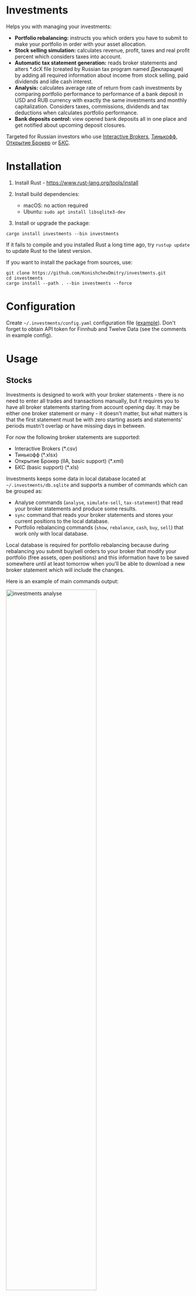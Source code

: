 # Investments

Helps you with managing your investments:
* **Portfolio rebalancing:** instructs you which orders you have to submit to make your portfolio in order with your
  asset allocation.
* **Stock selling simulation:** calculates revenue, profit, taxes and real profit percent which considers taxes into
  account.
* **Automatic tax statement generation:** reads broker statements and alters *.dcX file (created by Russian tax program
  named Декларация) by adding all required information about income from stock selling, paid dividends and idle cash
  interest.
* **Analysis:** calculates average rate of return from cash investments by comparing portfolio performance to
  performance of a bank deposit in USD and RUB currency with exactly the same investments and monthly capitalization.
  Considers taxes, commissions, dividends and tax deductions when calculates portfolio performance.
* **Bank deposits control:** view opened bank deposits all in one place and get notified about upcoming deposit closures.

Targeted for Russian investors who use [Interactive Brokers](https://interactivebrokers.com/),
[Тинькофф](https://www.tinkoff.ru/), [Открытие Брокер](https://open-broker.ru/) or [БКС](https://broker.ru/).

# Installation

1. Install Rust - https://www.rust-lang.org/tools/install
2. Install build dependencies:
   * macOS: no action required
   * Ubuntu: `sudo apt install libsqlite3-dev`

3. Install or upgrade the package:
```
cargo install investments --bin investments
```
If it fails to compile and you installed Rust a long time ago, try `rustup update` to update Rust to the latest version.

If you want to install the package from sources, use:
```
git clone https://github.com/KonishchevDmitry/investments.git
cd investments
cargo install --path . --bin investments --force
```

# Configuration

Create `~/.investments/config.yaml` configuration file ([example](config-example.yaml)). Don't forget to obtain API
token for Finnhub and Twelve Data (see the comments in example config).

# Usage

## Stocks

Investments is designed to work with your broker statements - there is no need to enter all trades and transactions
manually, but it requires you to have all broker statements starting from account opening day. It may be either one
broker statement or many - it doesn't matter, but what matters is that the first statement must be with zero starting
assets and statements' periods mustn't overlap or have missing days in between.

For now the following broker statements are supported:
* Interactive Brokers (*.csv)
* Тинькофф (*.xlsx)
* Открытие Брокер (IIA, basic support) (*.xml)
* БКС (basic support) (*.xls)

Investments keeps some data in local database located at `~/.investments/db.sqlite` and supports a number of commands
which can be grouped as:
* Analyse commands (`analyse`, `simulate-sell`, `tax-statement`) that read your broker statements and produce some
  results.
* `sync` command that reads your broker statements and stores your current positions to the local database.
* Portfolio rebalancing commands (`show`, `rebalance`, `cash`, `buy`, `sell`) that work only with local database.

Local database is required for portfolio rebalancing because during rebalancing you submit buy/sell orders to your
broker that modify your portfolio (free assets, open positions) and this information have to be saved somewhere until at
least tomorrow when you'll be able to download a new broker statement which will include the changes.

Here is an example of main commands output:

<img src="/images/analyse.png?raw=true" width="70%" height="70%" alt="investments analyse" title="investments analyse">

![investments simulate-sell](/images/simulate-sell.png?raw=true "investments simulate-sell")

![investments tax-statement](/images/tax-statement.png?raw=true "investments tax-statement")

The screenshots are blurred for privacy reasons since they require a real broker statement, but I can emulate `sync`
command by executing the following commands with a random fake data to provide a full example of `show` and `rebalance`
commands:
```
$ investments buy ib 100 VTI 4000
$ investments buy ib 30 VXUS 4000
$ investments buy ib 40 BND 4000
$ investments buy ib 60 BNDX 4000
```

With these commands executed and provided example config we'll get the following results for `show` and `rebalance`
commands:

![investments show](/images/show.png?raw=true "investments show")

![investments rebalance](/images/rebalance.png?raw=true "investments rebalance")

Rebalancing actions in this case are assumed to be the following:
1. View the instructions: `investments rebalance`
2. Buy 50 VXUS using broker's terminal, got `$current_assets` left on your account
3. Commit the results: `investments buy ib 50 VXUS $current_assets`
4. View the instructions: `investments rebalance`
5. Buy 12 BNDX using broker's terminal, got `$current_assets` left on your account
6. Commit the results: `investments buy ib 12 BNDX $current_assets`
7. View the instructions: `investments rebalance`
8. Buy 9 BND using broker's terminal, got `$current_assets` left on your account
9. Commit the results: `investments buy ib 9 BND $current_assets`
10. View the result: `investments show`

This iterative trading is not required - you can look at the results of `investments rebalance` and submit all orders at
once, but it leaves a chance to spend more than you supposed to in case of highly volatile market. In practice, the
simplest strategy here in case of relatively small price of all stocks - submit all orders except the last (one / two /
few), commit the current result, execute `investments rebalance` and submit the rest.

## Broker specific

### Interactive Brokers

#### Recommendations
      
Download broker statements periodically and run the tool against them to be sure that it's still able to parse them and
won't fail when you'll need it.

Generate tax statement in the beginning of March. Interactive Brokers sometimes adds corrections to their mid-February
statements and if you generate tax statement earlier, it may contain inaccurate data.

#### T+2 trading mode

Activity statements don't provide trade settle date. So by default all calculations will be made in T+0 mode and
`simulate-sell` and `tax-statement` commands will complain on this via warning message because it affects correctness of
tax calculations.

Trade settle date may be obtained from Trade Confirmation Report. To do this, create a Trade Confirmation Flex Query in
the IB `Reports -> Flex Queries` tab with the following parameters:

![Trade Confirmation Flex Query Parameters](/images/trade-confirmation-parameters.png?raw=true "Trade Confirmation Flex Query Parameters")

and download the statements for all periods where you have any trades. Investments will catch these statements and use
information from them for calculations in T+2 mode.

#### Dividend reclassifications

Every year IB has to adjust the 1042 withholding (i.e. withholding on US dividends paid to non-US accounts) to reflect
dividend reclassifications. This is typically done in February the following year. As such, the majority of these
adjustments are refunds to customers. The typical case is when IB's best information at the time of paying a dividend
indicates that the distribution is an ordinary dividend (and therefore subject to withholding), then later at year end,
the dividend is reclassified as Return of Capital, proceeds, or capital gains (all of which are not subject to 1042
withholding).

So withholding in previous year's statements should be reviewed against February statement's withholding adjustments.
Investments finds such reclassifications and handles them properly, but at this time it matches dividends on taxes using
(date, symbol) pair, because matching by description turned out to be too fragile. As it turns out sometimes dates
of reclassified taxes don't match dividend dates. To workaround such cases there is `tax_remapping` configuration option
using which you can manually map reclassified tax to date of its origin dividend.


### БКС, Открытие Брокер and Тинькофф

Dividends aren't parsed out from broker statements yet. I use FinEx ETF which don't pay dividends, so I don't have an
example of how they are look like in the broker statements.

## Deposits

Deposits are controlled via `deposits` command. You register your opened deposits in the configuration file and then
execute `investments deposits` to view them all in one place:

```
$ investments deposits

                            Open deposits

 Open date   Close date    Name     Amount   Interest  Current amount
 19.06.2019  19.03.2020  Тинькофф  465,000₽         7     473,343.49₽
 21.06.2019  21.06.2020  Тинькофф  200,000₽       7.5     203,763.08₽
                                   665,000₽               677,106.57₽
```

This command has a cron mode (`investments deposits --cron`) which you can use in combination with
`notify_deposit_closing_days` configuration option. For example, if you create a cron job and configure it to send the
command output to your email, then on 11.06.2020 having `notify_deposit_closing_days: 10` you get an email with the
following contents:

```
The following deposits are about to close:
* 21.06.2020 Тинькофф: 200,000₽ -> 215,570.51₽

The following deposits are closed:
* 19.03.2020 Тинькофф: 465,000₽ -> 490,013.27₽
```


# Unsupported features

The program supports only those cases which I saw in my broker statements (or statements sent to me by my friends),
which I assured to be handled properly and wrote regression tests for. For example, the following aren't supported yet:
* Bonds
* Futures
* Stock split
* Margin accounts
* Currencies other than USD and RUB


# Denial of responsibility

The project is developed as a pet project, mainly for my personal use. The code is written in a way that if it finds
something unusual in broker statement it returns an error and doesn't try to pass through the error to avoid the case
when it will get you to misleading results, so there are many cases that it's not able to handle yet and I can't
guarantee that I'll find a free time to support your specific case.
